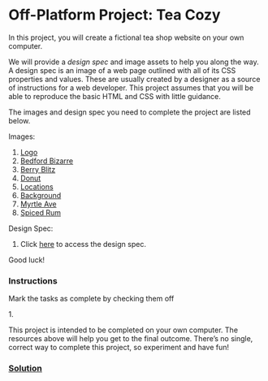 # Off-Platform Project: Tea Cozy

In this project, you will create a fictional tea shop website on your
own computer.

We will provide a *design spec* and image assets to help you along the
way. A design spec is an image of a web page outlined with all of its
CSS properties and values. These are usually created by a designer as a
source of instructions for a web developer. This project assumes that
you will be able to reproduce the basic HTML and CSS with little
guidance.

The images and design spec you need to complete the project are listed
below.

Images:

1.  <a
    href="https://content.codecademy.com/courses/freelance-1/unit-4/img-tea-cozy-logo.png"
    class="e14vpv2g1 gamut-xro1w8-ResetElement-Anchor-AnchorBase e1bhhzie0"
    target="_blank" rel="noopener">Logo</a>
2.  <a
    href="https://content.codecademy.com/courses/freelance-1/unit-4/img-bedford-bizarre.jpg"
    class="e14vpv2g1 gamut-xro1w8-ResetElement-Anchor-AnchorBase e1bhhzie0"
    target="_blank" rel="noopener">Bedford Bizarre</a>
3.  <a
    href="https://content.codecademy.com/courses/freelance-1/unit-4/img-berryblitz.jpg"
    class="e14vpv2g1 gamut-xro1w8-ResetElement-Anchor-AnchorBase e1bhhzie0"
    target="_blank" rel="noopener">Berry Blitz</a>
4.  <a
    href="https://content.codecademy.com/courses/freelance-1/unit-4/img-donut.jpg"
    class="e14vpv2g1 gamut-xro1w8-ResetElement-Anchor-AnchorBase e1bhhzie0"
    target="_blank" rel="noopener">Donut</a>
5.  <a
    href="https://content.codecademy.com/courses/freelance-1/unit-4/img-locations-background.jpg"
    class="e14vpv2g1 gamut-xro1w8-ResetElement-Anchor-AnchorBase e1bhhzie0"
    target="_blank" rel="noopener">Locations</a>
6.  <a
    href="https://content.codecademy.com/courses/freelance-1/unit-4/img-mission-background.jpg"
    class="e14vpv2g1 gamut-xro1w8-ResetElement-Anchor-AnchorBase e1bhhzie0"
    target="_blank" rel="noopener">Background</a>
7.  <a
    href="https://content.codecademy.com/courses/freelance-1/unit-4/img-myrtle-ave.jpg"
    class="e14vpv2g1 gamut-xro1w8-ResetElement-Anchor-AnchorBase e1bhhzie0"
    target="_blank" rel="noopener">Myrtle Ave</a>
8.  <a
    href="https://content.codecademy.com/courses/freelance-1/unit-4/img-spiced-rum.jpg"
    class="e14vpv2g1 gamut-xro1w8-ResetElement-Anchor-AnchorBase e1bhhzie0"
    target="_blank" rel="noopener">Spiced Rum</a>

Design Spec:

1.  Click <a
    href="https://content.codecademy.com/courses/freelance-1/unit-4/img-tea-cozy-redline.jpg"
    class="e14vpv2g1 gamut-xro1w8-ResetElement-Anchor-AnchorBase e1bhhzie0"
    target="_blank" rel="noopener">here</a> to access the design spec.

Good luck!

### Instructions

Mark the tasks as complete by checking them off

1\.

This project is intended to be completed on your own computer. The
resources above will help you get to the final outcome. There’s no
single, correct way to complete this project, so experiment and have
fun!

### [Solution](https://datttrian.github.io/full-stack-engineer/making-a-website-responsive/tea-cozy/index.html)
